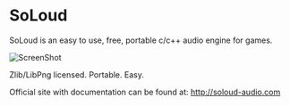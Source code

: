 SoLoud
======

SoLoud is an easy to use, free, portable c/c++ audio engine for games.

![ScreenShot](https://raw.github.com/jarikomppa/soloud/master/soloud.png)

Zlib/LibPng licensed. Portable. Easy.

Official site with documentation can be found at:
 http://soloud-audio.com
